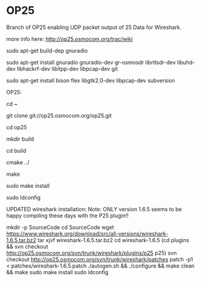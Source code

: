 # OP25
Branch of OP25 enabling UDP packet output of 25 Data for Wireshark. 

more info here: http://op25.osmocom.org/trac/wiki

sudo apt-get build-dep gnuradio

sudo apt-get install gnuradio gnuradio-dev gr-osmosdr librtlsdr-dev libuhd-dev  libhackrf-dev libitpp-dev libpcap-dev git

sudo apt-get install bison flex libgtk2.0-dev libpcap-dev subversion

OP25:

cd ~

git clone git://op25.osmocom.org/op25.git

cd op25

mkdir build

cd build

cmake ../

make

sudo make install

sudo ldconfig


UPDATED wireshark installation: 
Note: ONLY version 1.6.5 seems to be happy compiling these days with the P25 plugin!!

mkdir -p SourceCode
cd SourceCode
wget https://www.wireshark.org/download/src/all-versions/wireshark-1.6.5.tar.bz2
tar xjvf wireshark-1.6.5.tar.bz2
cd wireshark-1.6.5
(cd plugins && svn checkout http://op25.osmocom.org/svn/trunk/wireshark/plugins/p25 p25)
svn checkout http://op25.osmocom.org/svn/trunk/wireshark/patches
patch -p1 < patches/wireshark-1.6.5.patch
./autogen.sh && ./configure && make clean && make
sudo make install
sudo ldconfig
